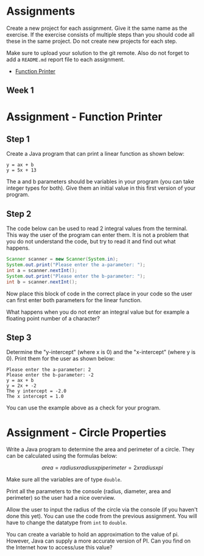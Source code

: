 # Assignments

Create a new project for each assignment. Give it the same name as the exercise. If the exercise consists of multiple steps than you should code all these in the same project. Do not create new projects for each step.

Make sure to upload your solution to the git remote. Also do not forget to add a `README.md` report file to each assignment.

* [Function Printer](./2017/function_printer.md)

## Week 1

# Assignment - Function Printer

## Step 1

Create a Java program that can print a linear function as shown below:

```text
y = ax + b
y = 5x + 13
```

The a and b parameters should be variables in your program (you can take integer types for both). Give them an initial value in this first version of your program.

## Step 2

The code below can be used to read 2 integral values from the terminal. This way the user of the program can enter them. It is not a problem that you do not understand the code, but try to read it and find out what happens.

```java
Scanner scanner = new Scanner(System.in);
System.out.print("Please enter the a-parameter: ");
int a = scanner.nextInt();
System.out.print("Please enter the b-parameter: ");
int b = scanner.nextInt();
```

Now place this block of code in the correct place in your code so the user can first enter both parameters for the linear function.

What happens when you do not enter an integral value but for example a floating point number of a character?

## Step 3

Determine the "y-intercept" (where x is 0) and the "x-intercept" (where y is 0). Print them for the user as shown below:

```text
Please enter the a-parameter: 2
Please enter the b-parameter: -2
y = ax + b
y = 2x + -2
The y intercept = -2.0
The x intercept = 1.0
```

You can use the example above as a check for your program.

# Assignment - Circle Properties

Write a Java program to determine the area and perimeter of a circle. They can be calculated using the formulas below:

```math
area = radius x radius x pi
perimeter = 2 x radius x pi
```

Make sure all the variables are of type `double`.

Print all the parameters to the console (radius, diameter, area and perimeter) so the user had a nice overview.

Allow the user to input the radius of the circle via the console (if you haven't done this yet). You can use the code from the previous assignment. You will have to change the datatype from `int` to `double`.

You can create a variable to hold an approximation to the value of pi. However, Java can supply a more accurate version of PI. Can you find on the Internet how to access/use this value?
